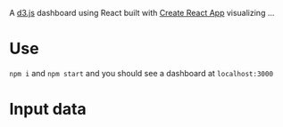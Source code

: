 A [d3.js](https://d3js.org) dashboard using React built with [Create React App](https://github.com/facebookincubator/create-react-app) visualizing ...

# Use
`npm i` and `npm start` and you should see a dashboard at `localhost:3000`

# Input data


